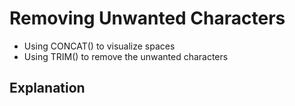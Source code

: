 # Removing Unwanted Characters
* Using CONCAT() to visualize spaces
* Using TRIM() to remove the unwanted characters

## Explanation
